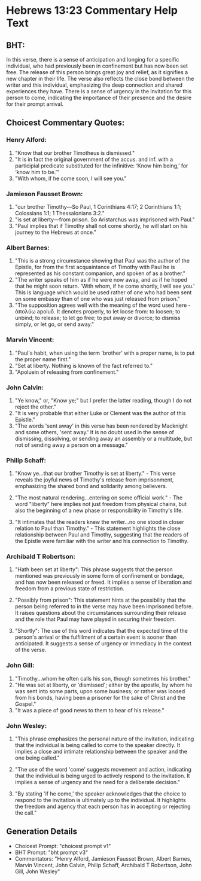 # Hebrews 13:23 Commentary Help Text

## BHT:
In this verse, there is a sense of anticipation and longing for a specific individual, who had previously been in confinement but has now been set free. The release of this person brings great joy and relief, as it signifies a new chapter in their life. The verse also reflects the close bond between the writer and this individual, emphasizing the deep connection and shared experiences they have. There is a sense of urgency in the invitation for this person to come, indicating the importance of their presence and the desire for their prompt arrival.

## Choicest Commentary Quotes:
### Henry Alford:
1. "Know that our brother Timotheus is dismissed."
2. "It is in fact the original government of the accus. and inf. with a participial predicate substituted for the infinitive: ‘Know him being,’ for ‘know him to be.’"
3. "With whom, if he come soon, I will see you."

### Jamieson Fausset Brown:
1. "our brother Timothy—So Paul, 1 Corinthians 4:17; 2 Corinthians 1:1; Colossians 1:1; 1 Thessalonians 3:2." 
2. "is set at liberty—from prison. So Aristarchus was imprisoned with Paul." 
3. "Paul implies that if Timothy shall not come shortly, he will start on his journey to the Hebrews at once."

### Albert Barnes:
1. "This is a strong circumstance showing that Paul was the author of the Epistle, for from the first acquaintance of Timothy with Paul he is represented as his constant companion, and spoken of as a brother."
2. "The writer speaks of him as if he were now away, and as if he hoped that he might soon return. 'With whom, if he come shortly, I will see you.' This is language which would be used rather of one who had been sent on some embassy than of one who was just released from prison."
3. "The supposition agrees well with the meaning of the word used here - ἀπολύω apoluō. It denotes properly, to let loose from: to loosen; to unbind; to release; to let go free; to put away or divorce; to dismiss simply, or let go, or send away."

### Marvin Vincent:
1. "Paul's habit, when using the term 'brother' with a proper name, is to put the proper name first." 
2. "Set at liberty. Nothing is known of the fact referred to." 
3. "Apoluein of releasing from confinement."

### John Calvin:
1. "Ye know," or, "Know ye;" but I prefer the latter reading, though I do not reject the other."
2. "It is very probable that either Luke or Clement was the author of this Epistle."
3. "The words 'sent away' in this verse has been rendered by Macknight and some others, 'sent away.' It is no doubt used in the sense of dismissing, dissolving, or sending away an assembly or a multitude, but not of sending away a person on a message."

### Philip Schaff:
1. "Know ye...that our brother Timothy is set at liberty." - This verse reveals the joyful news of Timothy's release from imprisonment, emphasizing the shared bond and solidarity among believers. 

2. "The most natural rendering...entering on some official work." - The word "liberty" here implies not just freedom from physical chains, but also the beginning of a new phase or responsibility in Timothy's life. 

3. "It intimates that the readers knew the writer...no one stood in closer relation to Paul than Timothy." - This statement highlights the close relationship between Paul and Timothy, suggesting that the readers of the Epistle were familiar with the writer and his connection to Timothy.

### Archibald T Robertson:
1. "Hath been set at liberty": This phrase suggests that the person mentioned was previously in some form of confinement or bondage, and has now been released or freed. It implies a sense of liberation and freedom from a previous state of restriction.

2. "Possibly from prison": This statement hints at the possibility that the person being referred to in the verse may have been imprisoned before. It raises questions about the circumstances surrounding their release and the role that Paul may have played in securing their freedom.

3. "Shortly": The use of this word indicates that the expected time of the person's arrival or the fulfillment of a certain event is sooner than anticipated. It suggests a sense of urgency or immediacy in the context of the verse.

### John Gill:
1. "Timothy...whom he often calls his son, though sometimes his brother." 
2. "He was set at liberty, or 'dismissed'; either by the apostle, by whom he was sent into some parts, upon some business; or rather was loosed from his bonds, having been a prisoner for the sake of Christ and the Gospel."
3. "It was a piece of good news to them to hear of his release."

### John Wesley:
1. "This phrase emphasizes the personal nature of the invitation, indicating that the individual is being called to come to the speaker directly. It implies a close and intimate relationship between the speaker and the one being called."

2. "The use of the word 'come' suggests movement and action, indicating that the individual is being urged to actively respond to the invitation. It implies a sense of urgency and the need for a deliberate decision."

3. "By stating 'if he come,' the speaker acknowledges that the choice to respond to the invitation is ultimately up to the individual. It highlights the freedom and agency that each person has in accepting or rejecting the call."


## Generation Details
- Choicest Prompt: "choicest prompt v1"
- BHT Prompt: "bht prompt v3"
- Commentators: "Henry Alford, Jamieson Fausset Brown, Albert Barnes, Marvin Vincent, John Calvin, Philip Schaff, Archibald T Robertson, John Gill, John Wesley"
